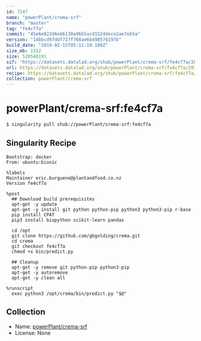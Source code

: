 ```yaml
---
id: 7247
name: "powerPlant/crema-srf"
branch: "master"
tag: "fe4cf7a"
commit: "45e6e823d6e66138a96b5acd1524dece2ae7eb5a"
version: "14bbcd97ddf727f768ae6b498576197b"
build_date: "2019-02-15T05:11:19.189Z"
size_mb: 1312
size: 520540191
sif: "https://datasets.datalad.org/shub/powerPlant/crema-srf/fe4cf7a/2019-02-15-45e6e823-14bbcd97/14bbcd97ddf727f768ae6b498576197b.simg"
url: https://datasets.datalad.org/shub/powerPlant/crema-srf/fe4cf7a/2019-02-15-45e6e823-14bbcd97/
recipe: https://datasets.datalad.org/shub/powerPlant/crema-srf/fe4cf7a/2019-02-15-45e6e823-14bbcd97/Singularity
collection: powerPlant/crema-srf
---
```


# powerPlant/crema-srf:fe4cf7a

```bash
$ singularity pull shub://powerPlant/crema-srf:fe4cf7a
```

## Singularity Recipe

```singularity
Bootstrap: docker
From: ubuntu:bionic

%labels
Maintainer eric.burgueno@plantandfood.co.nz
Version fe4cf7a

%post
  ## Download build prerequisites
  apt-get -y update
  apt-get -y install git python python-pip python3 python3-pip r-base
  pip install CPAT
  pip3 install biopython scikit-learn pandas

  cd /opt
  git clone https://github.com/gbgolding/crema.git
  cd crema
  git checkout fe4cf7a
  chmod +x bin/predict.py

  ## Cleanup
  apt-get -y remove git python-pip python3-pip
  apt-get -y autoremove
  apt-get -y clean all

%runscript
  exec python3 /opt/crema/bin/predict.py "$@"
```

## Collection

 - Name: [powerPlant/crema-srf](https://github.com/powerPlant/crema-srf)
 - License: None

